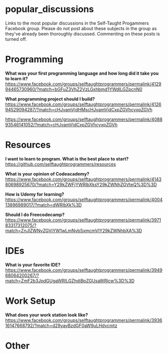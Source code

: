 # popular_discussions
Links to the most popular discussions in the Self-Taught Progammers Facebook group. Please do not post about these subjects in the group as they've already been thoroughly discussed. Commenting on these posts is turned off.  

# Programming 
<b>What was your first programming language and how long did it take you to learn it?</b> <br>
https://www.facebook.com/groups/selftaughtprogrammers/permalink/412994465730960/?match=bGFuZ3VhZ2VzLGxhbmd1YWdlLGZpcnN0

<b>What programming project should I build?</b>
https://www.facebook.com/groups/selftaughtprogrammers/permalink/412694529094287/?match=cHJvamVjdHMscHJvamVjdCxpZGVhcyxpZGVh

https://www.facebook.com/groups/selftaughtprogrammers/permalink/408893546141052/?match=cHJvamVjdCxpZGVhcyxpZGVh

# Resources
<b>I want to learn to program. What is the best place to start?</b> <br>
https://github.com/selftaughtprogrammers/resources

<b>What is your opinion of Codeacademy?</b><br>
https://www.facebook.com/groups/selftaughtprogrammers/permalink/414380698925670/?match=Y29kZWFjYWRlbXksY29kZWNhZGVteQ%3D%3D

<b>How is Udemy for learning?</b><br>
https://www.facebook.com/groups/selftaughtprogrammers/permalink/400413896989017/?match=dWRlbXk%3D

<b>Should I do Freecodecamp?</b><br>
https://www.facebook.com/groups/selftaughtprogrammers/permalink/397183317312075/?match=ZnJlZWNvZGVjYW1wLmNvbSxmcmVlY29kZWNhbXA%3D

# IDEs
<b>What is your favorite IDE?</b><br>
https://www.facebook.com/groups/selftaughtprogrammers/permalink/394968064200267/?match=ZmF2b3JpdGUgaWRlLGZhdiBpZGUsaWRlcw%3D%3D

# Work Setup
<b>What does your work station look like?</b>
https://www.facebook.com/groups/selftaughtprogrammers/permalink/393616147668792/?match=d29yayBzdGF0aW9uLHdvcmtz

# Other

